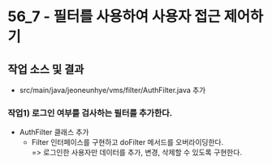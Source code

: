 # 56_7 - 필터를 사용하여 사용자 접근 제어하기 

## 작업 소스 및 결과

- src/main/java/jeoneunhye/vms/filter/AuthFilter.java 추가

### 작업1) 로그인 여부를 검사하는 필터를 추가한다.

- AuthFilter 클래스 추가
    - Filter 인터페이스를 구현하고 doFilter 메서드를 오버라이딩한다.  
    => 로그인한 사용자만 데이터를 추가, 변경, 삭제할 수 있도록 구현한다.